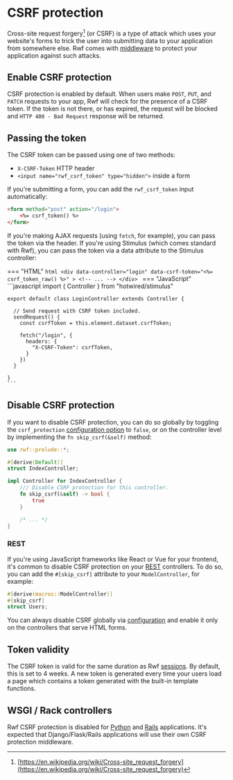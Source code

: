 # CSRF protection

Cross-site request forgery[^1] (or CSRF) is a type of attack which uses your website's forms to trick the user into submitting data to your application from somewhere else. Rwf comes with [middleware](../controllers/middleware.md) to protect your application against such attacks.

## Enable CSRF protection

CSRF protection is enabled by default. When users make `POST`, `PUT`, and `PATCH` requests to your app, Rwf will check for the presence of a CSRF token. If the token is not there, or has expired, the request will be blocked and `HTTP 400 - Bad Request` response will be returned.

## Passing the token

The CSRF token can be passed using one of two methods:

- `X-CSRF-Token` HTTP header
- `<input name="rwf_csrf_token" type="hidden">` inside a form

If you're submitting a form, you can add the `rwf_csrf_token` input automatically:

```html
<form method="post" action="/login">
    <%= csrf_token() %>
</form>
```

If you're making AJAX requests (using `fetch`, for example), you can pass the token via the header. If you're using Stimulus (which comes standard with Rwf), you can pass the token via a data attribute to the Stimulus controller:

=== "HTML"
    ```html
    <div
      data-controller="login"
      data-csrf-token="<%= csrf_token_raw() %>"
    >
      <!-- ... -->
    </div>
    ```
=== "JavaScript"
    ```javascript
    import { Controller } from "hotwired/stimulus"

    export default class LoginController extends Controller {

      // Send request with CSRF token included.
      sendRequest() {
        const csrfToken = this.element.dataset.csrfToken;

        fetch("/login", {
          headers: {
            "X-CSRF-Token": csrfToken,
          }
        })
      }

    }
    ```

## Disable CSRF protection

If you want to disable CSRF protection, you can do so globally by toggling the `csrf_protection` [configuration option](../configuration.md) to `false`, or on the controller level by implementing the `fn skip_csrf(&self)` method:

```rust
use rwf::prelude::*;

#[derive(Default)]
struct IndexController;

impl Controller for IndexController {
    /// Disable CSRF protection for this controller.
    fn skip_csrf(&self) -> bool {
        true
    }

    /* ... */
}
```

### REST

If you're using JavaScript frameworks like React or Vue for your frontend, it's common to disable CSRF protection on your [REST](../controllers/REST/index.md) controllers. To do so, you can add the `#[skip_csrf]` attribute to your `ModelController`, for example:

```rust
#[derive(macros::ModelController)]
#[skip_csrf]
struct Users;
```

You can always disable CSRF globally via [configuration](#disable-csrf-protection) and enable it only on the controllers that serve HTML forms.

## Token validity

The CSRF token is valid for the same duration as Rwf [sessions](../controllers/sessions.md). By default, this is set to 4 weeks. A new token is generated every time your users load a page which contains a token generated with the built-in template functions.

## WSGI / Rack controllers

Rwf CSRF protection is disabled for [Python](../migrating-from-python.md) and [Rails](../migrating-from-rails.md) applications. It's expected that Django/Flask/Rails applications will use their own CSRF protection middleware.

[^1]: [https://en.wikipedia.org/wiki/Cross-site_request_forgery](https://en.wikipedia.org/wiki/Cross-site_request_forgery)

